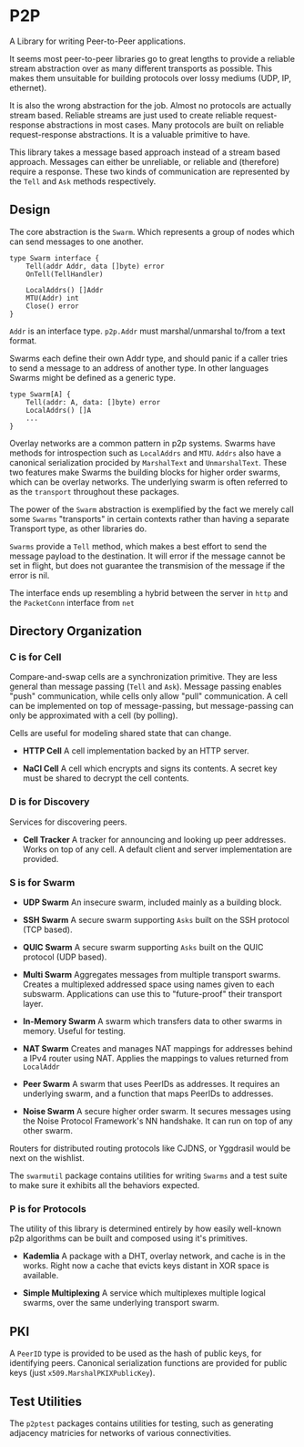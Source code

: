 # P2P
A Library for writing Peer-to-Peer applications.

It seems most peer-to-peer libraries go to great lengths to provide a reliable stream abstraction over as many different transports as possible.
This makes them unsuitable for building protocols over lossy mediums (UDP, IP, ethernet).

It is also the wrong abstraction for the job.  Almost no protocols are actually stream based.
Reliable streams are just used to create reliable request-response abstractions in most cases.
Many protocols are built on reliable request-response abstractions.
It is a valuable primitive to have.

This library takes a message based approach instead of a stream based approach.
Messages can either be unreliable, or reliable and (therefore) require a response.
These two kinds of communication are represented by the `Tell` and `Ask` methods respectively.

## Design
The core abstraction is the `Swarm`. Which represents a group of nodes which can send messages to one another.

```
type Swarm interface {
    Tell(addr Addr, data []byte) error
    OnTell(TellHandler)

    LocalAddrs() []Addr
    MTU(Addr) int
    Close() error
}
```
`Addr` is an interface type.
`p2p.Addr` must marshal/unmarshal to/from a text format.

Swarms each define their own Addr type, and should panic if a caller tries to send a message to an address of another type.
In other languages Swarms might be defined as a generic type.
```
type Swarm[A] {
    Tell(addr: A, data: []byte) error
    LocalAddrs() []A
    ...
}
```

Overlay networks are a common pattern in p2p systems.
Swarms have methods for introspection such as `LocalAddrs` and `MTU`.
`Addrs` also have a canonical serialization procided by `MarshalText` and `UnmarshalText`.
These two features make Swarms the building blocks for higher order swarms, which can be overlay networks.
The underlying swarm is often referred to as the `transport` throughout these packages.

The power of the `Swarm` abstraction is exemplified by the fact we merely call some `Swarms` "transports" in certain contexts rather than having a separate Transport type, as other libraries do.

`Swarms` provide a `Tell` method, which makes a best effort to send the message payload to the destination.
It will error if the message cannot be set in flight, but does not guarantee the transmision of the message if the error is nil.

The interface ends up resembling a hybrid between the server in `http` and the `PacketConn` interface from `net`

## Directory Organization 

### C is for Cell
Compare-and-swap cells are a synchronization primitive.
They are less general than message passing (`Tell` and `Ask`).
Message passing enables "push" communication, while cells only allow "pull" communication.
A cell can be implemented on top of message-passing, but message-passing can only be approximated with a cell (by polling).

Cells are useful for modeling shared state that can change.

- **HTTP Cell**
A cell implementation backed by an HTTP server.

- **NaCl Cell**
A cell which encrypts and signs its contents.
A secret key must be shared to decrypt the cell contents.

### D is for Discovery
Services for discovering peers.

- **Cell Tracker**
A tracker for announcing and looking up peer addresses.
Works on top of any cell.
A default client and server implementation are provided.

### S is for Swarm
- **UDP Swarm**
An insecure swarm, included mainly as a building block.

- **SSH Swarm**
A secure swarm supporting `Asks` built on the SSH protocol (TCP based).

- **QUIC Swarm**
A secure swarm supporting `Asks` built on the QUIC protocol (UDP based).

- **Multi Swarm**
Aggregates messages from multiple transport swarms.
Creates a multiplexed addressed space using names given to each subswarm.
Applications can use this to "future-proof" their transport layer.

- **In-Memory Swarm**
A swarm which transfers data to other swarms in memory. Useful for testing.

- **NAT Swarm**
Creates and manages NAT mappings for addresses behind a IPv4 router using NAT.
Applies the mappings to values returned from `LocalAddr`

- **Peer Swarm**
A swarm that uses PeerIDs as addresses.
It requires an underlying swarm, and a function that maps PeerIDs to addresses.

- **Noise Swarm**
A secure higher order swarm.
It secures messages using the Noise Protocol Framework's NN handshake.
It can run on top of any other swarm.

Routers for distributed routing protocols like CJDNS, or Yggdrasil would be next on the wishlist.

The `swarmutil` package contains utilities for writing `Swarms` and a test suite to make sure it exhibits all the behaviors expected.

### P is for Protocols

The utility of this library is determined entirely by how easily well-known p2p algorithms can be built and composed using it's primitives.

- **Kademlia**
A package with a DHT, overlay network, and cache is in the works.  Right now a cache that evicts keys distant in XOR space is available.

- **Simple Multiplexing**
A service which multiplexes multiple logical swarms, over the same underlying transport swarm.


## PKI
A `PeerID` type is provided to be used as the hash of public keys, for identifying peers.
Canonical serialization functions are provided for public keys (just `x509.MarshalPKIXPublicKey`).

## Test Utilities
The `p2ptest` packages contains utilities for testing, such as generating adjacency matricies for networks of various connectivities.
